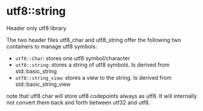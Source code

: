 utf8::string
============

Header only utf8 library

The two header files utf8_char and utf8_string offer the following two containers 
to manage utf8 symbols:

+ `utf8::Char`: stores one utf8 symbol/character
+ `utf8::string`: stores a string of utf8 symbols. Is derived from std::basic_string
+ `utf8::string_view`: stores a view to the string. Is derived from std::basic_string_view

note that utf8 char will store utf8 codepoints always as utf8. It will internally not convert them
back and forth between utf32 and utf8.
